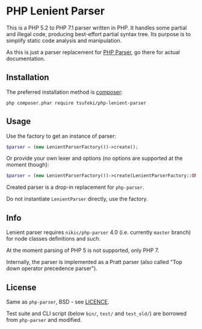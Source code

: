 PHP Lenient Parser
==================

This is a PHP 5.2 to PHP 7.1 parser written in PHP. It handles some partial and
illegal code, producing best-effort partial syntax tree. Its purpose is to
simplify static code analysis and manipulation.

As this is just a parser replacement for [PHP Parser](https://github.com/nikic/PHP-Parser),
go there for actual documentation.


Installation
------------

The preferred installation method is [composer](https://getcomposer.org):

    php composer.phar require tsufeki/php-lenient-parser


Usage
-----

Use the factory to get an instance of parser:

```php
$parser = (new LenientParserFactory())->create();
```

Or provide your own lexer and options (no options are supported at the moment though):

```php
$parser = (new LenientParserFactory())->create(LenientParserFactory::ONLY_PHP7, $lexer, $options);
```

Created parser is a drop-in replacement for `php-parser`.

Do not instantiate `LenientParser` directly, use the factory.


Info
----

Lenient parser requires `nikic/php-parser` 4.0 (i.e. currently `master` branch)
for node classes definitions and such.

At the moment parsing of PHP 5 is not supported, only PHP 7.

Internally, the parser is implemented as a Pratt parser (also called "Top down
operator precedence parser").


License
-------

Same as `php-parser`, BSD - see [LICENCE](LICENSE).

Test suite and CLI script (below `bin/`, `test/` and `test_old/`) are borrowed
from `php-parser` and modified.

